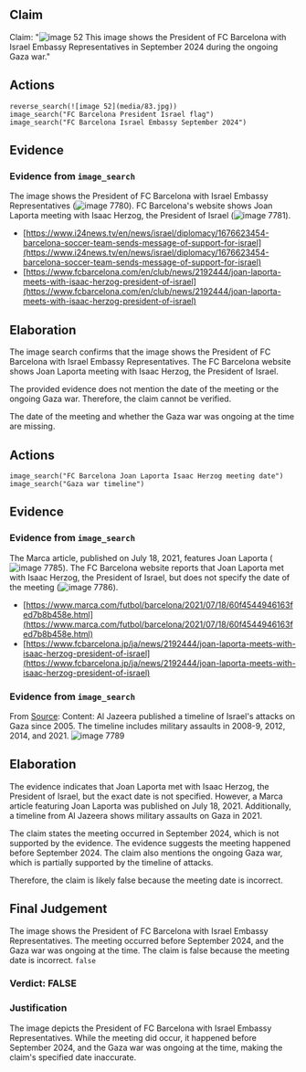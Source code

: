 ## Claim
Claim: "![image 52](media/83.jpg) This image shows the President of FC Barcelona with Israel Embassy Representatives in September 2024 during the ongoing Gaza war."

## Actions
```
reverse_search(![image 52](media/83.jpg))
image_search("FC Barcelona President Israel flag")
image_search("FC Barcelona Israel Embassy September 2024")
```

## Evidence
### Evidence from `image_search`
The image shows the President of FC Barcelona with Israel Embassy Representatives (![image 7780](media/2025-08-29_22-03-1756505006-506487.jpg)). FC Barcelona's website shows Joan Laporta meeting with Isaac Herzog, the President of Israel (![image 7781](media/2025-08-29_22-03-1756505006-770843.jpg)).

*   [https://www.i24news.tv/en/news/israel/diplomacy/1676623454-barcelona-soccer-team-sends-message-of-support-for-israel](https://www.i24news.tv/en/news/israel/diplomacy/1676623454-barcelona-soccer-team-sends-message-of-support-for-israel)
*   [https://www.fcbarcelona.com/en/club/news/2192444/joan-laporta-meets-with-isaac-herzog-president-of-israel](https://www.fcbarcelona.com/en/club/news/2192444/joan-laporta-meets-with-isaac-herzog-president-of-israel)


## Elaboration
The image search confirms that the image shows the President of FC Barcelona with Israel Embassy Representatives. The FC Barcelona website shows Joan Laporta meeting with Isaac Herzog, the President of Israel.

The provided evidence does not mention the date of the meeting or the ongoing Gaza war. Therefore, the claim cannot be verified.

The date of the meeting and whether the Gaza war was ongoing at the time are missing.


## Actions
```
image_search("FC Barcelona Joan Laporta Isaac Herzog meeting date")
image_search("Gaza war timeline")
```

## Evidence
### Evidence from `image_search`
The Marca article, published on July 18, 2021, features Joan Laporta (![image 7785](media/2025-08-29_22-03-1756505022-563408.jpg)). The FC Barcelona website reports that Joan Laporta met with Isaac Herzog, the President of Israel, but does not specify the date of the meeting (![image 7786](media/2025-08-29_22-03-1756505022-630508.jpg)).

*   [https://www.marca.com/futbol/barcelona/2021/07/18/60f4544946163fed7b8b458e.html](https://www.marca.com/futbol/barcelona/2021/07/18/60f4544946163fed7b8b458e.html)
*   [https://www.fcbarcelona.jp/ja/news/2192444/joan-laporta-meets-with-isaac-herzog-president-of-israel](https://www.fcbarcelona.jp/ja/news/2192444/joan-laporta-meets-with-isaac-herzog-president-of-israel)


### Evidence from `image_search`
From [Source](https://www.aljazeera.com/news/2022/8/7/timeline-israels-attacks-on-gaza-since-2005): 
Content: Al Jazeera published a timeline of Israel's attacks on Gaza since 2005. The timeline includes military assaults in 2008-9, 2012, 2014, and 2021. ![image 7789](media/2025-08-29_22-03-1756505031-412625.jpg)


## Elaboration
The evidence indicates that Joan Laporta met with Isaac Herzog, the President of Israel, but the exact date is not specified. However, a Marca article featuring Joan Laporta was published on July 18, 2021. Additionally, a timeline from Al Jazeera shows military assaults on Gaza in 2021.

The claim states the meeting occurred in September 2024, which is not supported by the evidence. The evidence suggests the meeting happened before September 2024. The claim also mentions the ongoing Gaza war, which is partially supported by the timeline of attacks.

Therefore, the claim is likely false because the meeting date is incorrect.


## Final Judgement
The image shows the President of FC Barcelona with Israel Embassy Representatives. The meeting occurred before September 2024, and the Gaza war was ongoing at the time. The claim is false because the meeting date is incorrect. `false`

### Verdict: FALSE

### Justification
The image depicts the President of FC Barcelona with Israel Embassy Representatives. While the meeting did occur, it happened before September 2024, and the Gaza war was ongoing at the time, making the claim's specified date inaccurate.
